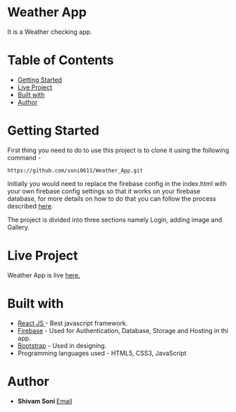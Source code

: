 # Weather App
It is a Weather checking app.
# Table of Contents
* [Getting Started](#getting-started)
* [Live Project](#live-project)
* [Built with](#built-with)
* [Author](#author)
 
# <a name="getting-started"></a>Getting Started
First thing you need to do to use this project is to clone it using the following command -
```
https://github.com/soni0611/Weather_App.git
```
Initially you would need to replace the firebase config in the index.html with your own firebase config settings so that it works on your firebase database, for more details on how to do that you can follow the process described [here](https://firebase.google.com/docs/web/setup).

The project is divided into three sections namely Login, adding image and Gallery.


# <a name="live-project"></a> Live Project
Weather App is live <a href="https://weatherapp-2e561.firebaseapp.com/">here.</a> 


# <a name="built-with"></a>Built with
* <a href="https://reactjs.org/">React JS </a> - Best javascript framework.
* <a href="https://firebase.google.com/">Firebase</a> - Used for Authentication, Database, Storage and Hosting in thi app.
* <a href="https://react-bootstrap.github.io/">Bootstrap</a> - Used in designing.
* Programming languages used - HTML5, CSS3, JavaScript

# <a name="author"></a>Author
* <b>Shivam Soni  </b>
<a href="mailto:shivam.soni1998@gmail.com">Email</a>

